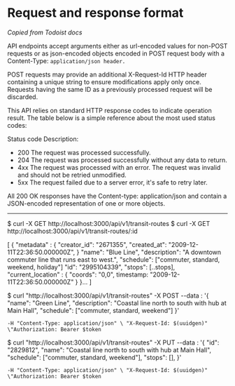 # Request and response format
_Copied from Todoist docs_ 

API endpoints accept arguments either as url-encoded values for non-POST requests or as json-encoded objects encoded in POST request body with a Content-Type: `application/json header.`

POST requests may provide an additional X-Request-Id HTTP header containing a unique string to ensure modifications apply only once. Requests having the same ID as a previously processed request will be discarded.

This API relies on standard HTTP response codes to indicate operation result. The table below is a simple reference about the most used status codes:

Status code	Description:

- 200	The request was processed successfully.
- 204	The request was processed successfully without any data to return.
- 4xx	The request was processed with an error. The request was invalid and should not be retried unmodified.
- 5xx	The request failed due to a server error, it's safe to retry later.

All 200 OK responses have the Content-type: application/json and contain a JSON-encoded representation of one or more objects.

---

$ curl -X GET  http://localhost:3000/api/v1/transit-routes 
$ curl -X GET  http://localhost:3000/api/v1/transit-routes/:id 

[
    {
        "metadata" : {
            "creator_id": "2671355",
            "created_at": "2009-12-11T22:36:50.000000Z",
         }
        "name": "Blue Line",
        "description": "A downtown commuter line that runs east to west.",
        "schedule": ["commuter, standard, weekend, holiday"] 
        "id": "2995104339",
        "stops": [..stops],
        "current_location" : {
            "coords": "0,0",
            timestamp: "2009-12-11T22:36:50.000000Z"
        }
    }...
]


$ curl "http://localhost:3000/api/v1/transit-routes" -X POST 
    --data : '{
        "name": "Green Line", 
        "description": "Coastal line north to south with hub at Main Hall", 
        "schedule": ["commuter, standard, weekend"]
        }' 
    
    -H "Content-Type: application/json" \ "X-Request-Id: $(uuidgen)" \"Authorization: Bearer $token

$ curl "http://localhost:3000/api/v1/transit-routes" -X PUT 
 --data : '{
        "id": "2829812", 
        "name": "Coastal line north to south with hub at Main Hall", 
        "schedule": ["commuter, standard, weekend"],
        "stops": [],
        }' 
    
    -H "Content-Type: application/json" \ "X-Request-Id: $(uuidgen)" \"Authorization: Bearer $token
